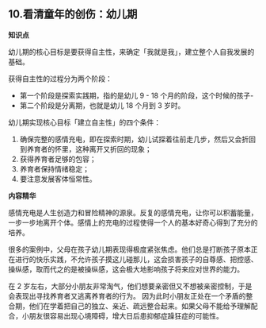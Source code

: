 ## 10.看清童年的创伤：幼儿期
**知识点**


幼儿期的核心目标是要获得自主性，来确定「我就是我」，建立整个人自我发展的基础。


获得自主性的过程分为两个阶段：


* 第一个阶段是探索实践期，指的是幼儿 9 - 18 个月的阶段，这个时候的孩子-
* 第二个阶段是分离期，也就是幼儿 18 个月到 3 岁时。

幼儿期实现核心目标「建立自主性」的四个条件：


1. 确保完整的感情充电，即在探索时期，幼儿试探着往前走几步，然后又会折回到养育者的怀里，这种离开又折回的现象；
2. 获得养育者足够的包容；
3. 养育者保持情绪稳定；
4. 要注意发展客体恒常性。

**内容精华**


感情充电是人生创造力和冒险精神的源泉。反复的感情充电，让你可以积蓄能量，一步一步地离开个体。感情上的充电的过程使得一个人的基本好奇心得到了充分的培养。


很多的案例中，父母在孩子幼儿期表现得极度紧张焦虑。他们总是打断孩子原本正在进行的快乐实践，不允许孩子摸这儿碰那儿，这会损害孩子的自尊感、把控感、操纵感，取而代之的是被操纵感，这会极大地影响孩子将来应对世界的能力。


在 2 岁左右，大部分小朋友非常淘气，他们想要亲密但又不想被亲密控制，于是会表现出寻找养育者又逃离养育者的行为。 因为此时小朋友正处在一个矛盾的整合期，他们在学着把自己的独立、亲近、疏远整合起来。如果父母不能给予理解配合，小朋友很容易出现心境障碍，增大日后患抑郁症躁狂症的可能性。

